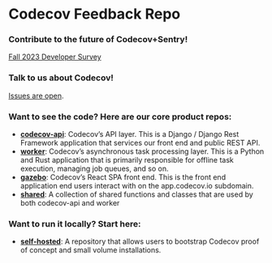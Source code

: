 # Codecov Feedback Repo

### Contribute to the future of Codecov+Sentry! 

[Fall 2023 Developer Survey](https://github.com/codecov/feedback/discussions/89)

### Talk to us about Codecov! 

[Issues are open](https://github.com/codecov/feedback/issues).

### Want to see the code? Here are our core product repos:

- [**codecov-api**](https://github.com/codecov/codecov-api): Codecov’s API layer. This is a Django / Django Rest Framework application that services our front end and public REST API.
- [**worker**](https://github.com/codecov/worker): Codecov’s asynchronous task processing layer. This is a Python and Rust application that is primarily responsible for offline task execution, managing job queues, and so on.
- [**gazebo**](https://github.com/codecov/gazebo): Codecov’s React SPA front end. This is the front end application end users interact with on the app.codecov.io subdomain.
- [**shared**](https://github.com/codecov/shared): A collection of shared functions and classes that are used by both codecov-api and worker

### Want to run it locally? Start here:

- [**self-hosted**](https://github.com/codecov/self-hosted): A repository that allows users to bootstrap Codecov proof of concept and small volume installations.
